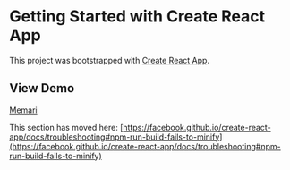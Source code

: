 # Getting Started with Create React App

This project was bootstrapped with [Create React App](https://github.com/facebook/create-react-app).
## View Demo 
[Memari](https://tahere-yaghubi.github.io/Memari/)



This section has moved here: [https://facebook.github.io/create-react-app/docs/troubleshooting#npm-run-build-fails-to-minify](https://facebook.github.io/create-react-app/docs/troubleshooting#npm-run-build-fails-to-minify)

